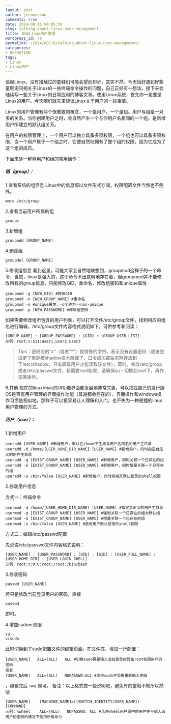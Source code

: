 ```yaml
---
layout: post
author: jeromechan
comments: true
date: 2014-08-16 04:05:39
slug: talking-about-linux-user-management
title: 谈谈Linux用户管理
wordpress_id: 76
permalink: /2014/08/16/talking-about-linux-user-management/
categories:
- OPERATION
tags:
- Linux
- Linux用户
---
```


谈起Linux，没有接触过的童鞋们可能会望而却步，其实不然。今天恰好遇到好些童鞋询问相关于Linux的一些终端命令操作的问题，自己正好有一想法，接下来会陆续写一些关于Linux的日常应用的博客文章。使用Linux系统，首先你一定要是Linux的用户。今天咱们就先来谈谈Linux关于用户的一些事情。

Linux的用户管理有两个很重要的概念，一个是用户，一个是组。用户与组是一对多的关系。当你创建用户之时，会自然产生一个与你用户名相同的一个组，是新增用户所建立的默认组关系。

在用户的权限管理上，一个用户可以独立具备多项权限，一个组也可以具备多项权限，当一个用户属于一个组之时，它便自然地拥有了整个组的权限，因为它成为了这个组的成员。

下面来逐一解释用户和组的常用操作：

##### 组（group）：
1.查看系统的组信息
Linux中的信息都以文件形式存储，权限配置文件当然也不例外。

```    
more /etc/group
``` 

2.查看当前用户所属的组

```
groups
```    

3.新增组

```
groupadd [GROUP_NAME]
```    

4.删除组

```
groupdel [GROUP_NAME]
```    

5.修改组信息
看到这里，可能大家会自然地联想到，groupmod这样子的一个命令，当然，linux是强大的，这个命令不出意料地存在着，但groupmod并不能修改所有的group信息，只能修改GID、重命名、修改组密码和unique属性

``` 
groupmod -g [NEW_GID] #修改GID
groupmod -n [NEW_GROUP_NAME] #重命名
groupmod -o #unique属性，-o全称为--non-unique
groupmod -p [NEW_PASSWORD] #修改组密码
``` 

如果需要修改组所包含的用户列表，可以打开文件/etc/group文件，找到相应的组名进行编辑，/etc/group文件内容格式说明如下，可供参考和阅读：

```
[GROUP_NAME] : [GROUP_PASSWORD] : [GID] : [GROUP_USER_LIST]
示例：root:x:511:user1,user2,user3
```

> Tips：密码段的“x”（或者“*”）是特殊的字符，表示没有设置密码（或者是设定了但是被shadow技术隐藏了，口令被加密后实际存放到了/etc/shadow，只有超级用户才能读取该文件），同时，修改/etc/group或者/etc/passwd文件，都需要root权限，请确保su - 切换到root下，再作该类操作。

6.其他
现在的linux/mac的UI功能界面都发展地非常完善，可以找找自己的发行版OS是否有用户管理的界面操作功能（普遍都会存在的），界面操作和windows操作习惯是相似地，那样子可以更容易让人理解和入门，也不失为一种便捷的linux用户管理的方式。

##### 用户（user）：

1.新增用户

```
useradd [USER_NAME] #新增用户，默认在/home下生成与用户名同名的用户主目录
useradd -d /home/[USER_HOME_DIR_NAME] [USER_NAME] #新增用户，同时指定自定义的用户主目录
useradd -g [EXIST_GROUP_NAME] [USER_NAME] #新增用户，同时关联一个已存在的组
useradd -G [EXIST_GROUP_NAME] [USER_NAME] #新增用户，同时增量关联一个已存在的组
useradd -s /bin/false [USER_NAME] #新增用户，同时禁用其默认登录的shell权限
```    

2.修改用户信息

方式一：终端命令

```
usermod -d /home/[USER_HOME_DIR_NAME] [USER_NAME] #指定自定义的用户主目录
usermod -g [EXIST_GROUP_NAME] [USER_NAME] #强制关联一个已存在的组为默认组
usermod -G [EXIST_GROUP_NAME] [USER_NAME] #增量关联一个已存在的组
usermod -s /bin/false [USER_NAME] #禁用用户默认登录的shell权限
```   

方式二：编辑/etc/passwd配置

先说说/etc/passwd文件内容格式说明：

```
[USER_NAME] : [USER_PASSWORD] : [UID] : [GID] : [USER_FULL_NAME] : [USER_HOME_DIR] : [USER_LOGIN_SHELL]
示例：root:x:0:0:root:/root:/bin/bash
```

3.修改密码

```
passwd [USER_NAME] 
```    

若只是修改当前登录用户的密码，直接
    
```
passwd 
```    

即可。

4.增加sudoer权限

```
su -
visudo
```    

此时切换到了sudo配置文件的编辑页面，在文件底，增加一行配置：

```
[USER_NAME]   ALL=(ALL)   ALL #切换sudo需要输入当前登录的具备root权限用户的密码
或者
[USER_NAME]   ALL=(ALL)   NOPASSWD:ALL #切换sudo不需要重新输入密码
```

，编辑完后 :wq 即可。
备注：以上格式做一些说明吧，避免有的童鞋不知所以然哈

```
[USER_NAME]    [MACHINE_NAME]=([SWITCH_IDENTITY/USER_NAME])   [COMMAND]
示例：%wheel    ALL=(ALL)   NOPASSWD: ALL #允许wheel用户组中的用户在不输入该用户的密码的情况下使用所有命令 
```

